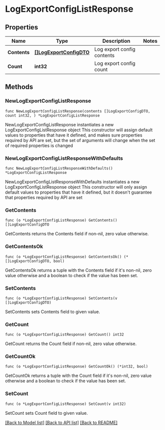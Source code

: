 # LogExportConfigListResponse

## Properties

Name | Type | Description | Notes
------------ | ------------- | ------------- | -------------
**Contents** | [**[]LogExportConfigDTO**](LogExportConfigDTO.md) | Log export config contents | 
**Count** | **int32** | Log export config count | 

## Methods

### NewLogExportConfigListResponse

`func NewLogExportConfigListResponse(contents []LogExportConfigDTO, count int32, ) *LogExportConfigListResponse`

NewLogExportConfigListResponse instantiates a new LogExportConfigListResponse object
This constructor will assign default values to properties that have it defined,
and makes sure properties required by API are set, but the set of arguments
will change when the set of required properties is changed

### NewLogExportConfigListResponseWithDefaults

`func NewLogExportConfigListResponseWithDefaults() *LogExportConfigListResponse`

NewLogExportConfigListResponseWithDefaults instantiates a new LogExportConfigListResponse object
This constructor will only assign default values to properties that have it defined,
but it doesn't guarantee that properties required by API are set

### GetContents

`func (o *LogExportConfigListResponse) GetContents() []LogExportConfigDTO`

GetContents returns the Contents field if non-nil, zero value otherwise.

### GetContentsOk

`func (o *LogExportConfigListResponse) GetContentsOk() (*[]LogExportConfigDTO, bool)`

GetContentsOk returns a tuple with the Contents field if it's non-nil, zero value otherwise
and a boolean to check if the value has been set.

### SetContents

`func (o *LogExportConfigListResponse) SetContents(v []LogExportConfigDTO)`

SetContents sets Contents field to given value.


### GetCount

`func (o *LogExportConfigListResponse) GetCount() int32`

GetCount returns the Count field if non-nil, zero value otherwise.

### GetCountOk

`func (o *LogExportConfigListResponse) GetCountOk() (*int32, bool)`

GetCountOk returns a tuple with the Count field if it's non-nil, zero value otherwise
and a boolean to check if the value has been set.

### SetCount

`func (o *LogExportConfigListResponse) SetCount(v int32)`

SetCount sets Count field to given value.



[[Back to Model list]](../README.md#documentation-for-models) [[Back to API list]](../README.md#documentation-for-api-endpoints) [[Back to README]](../README.md)


